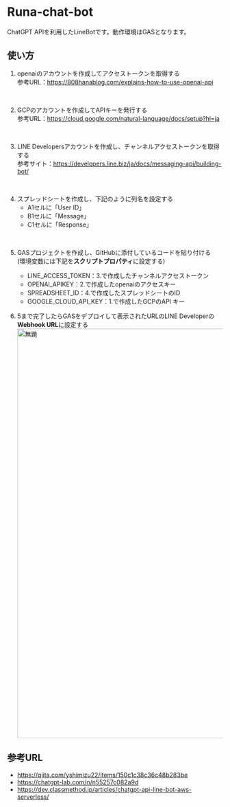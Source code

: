 # Runa-chat-bot
ChatGPT APIを利用したLineBotです。動作環境はGASとなります。


## 使い方

1. openaiのアカウントを作成してアクセストークンを取得する  
     参考URL：https://808hanablog.com/explains-how-to-use-openai-api

<br>

2. GCPのアカウントを作成してAPIキーを発行する  
     参考URL：https://cloud.google.com/natural-language/docs/setup?hl=ja

<br>

3. LINE Developersアカウントを作成し、チャンネルアクセストークンを取得する  
     参考サイト：https://developers.line.biz/ja/docs/messaging-api/building-bot/  

<br>

4. スプレッドシートを作成し、下記のように列名を設定する
    - A1セルに「User ID」
    - B1セルに「Message」
    - C1セルに「Response」  
<br>

5. GASプロジェクトを作成し、GitHubに添付しているコードを貼り付ける  
     (環境変数には下記を**スクリプトプロパティ**に設定する)
     - LINE_ACCESS_TOKEN：3.で作成したチャンネルアクセストークン
     - OPENAI_APIKEY：2.で作成したopenaiのアクセスキー
     - SPREADSHEET_ID：4.で作成したスプレッドシートのID
     - GOOGLE_CLOUD_API_KEY：1.で作成したGCPのAPI キー

6. 5まで完了したらGASをデプロイして表示されたURLのLINE Developerの**Webhook URL**に設定する  
   <img width="954" alt="無題" src="https://user-images.githubusercontent.com/58076642/227694797-0c005e77-19a6-4a01-931c-5ed64bbc9d64.png">


## 参考URL
- https://qiita.com/yshimizu22/items/150c1c38c36c48b283be
- https://chatgpt-lab.com/n/n55257c082a9d
- https://dev.classmethod.jp/articles/chatgpt-api-line-bot-aws-serverless/
